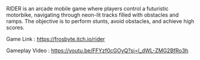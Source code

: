 RIDER is an arcade mobile game where players control a futuristic motorbike, navigating through neon-lit tracks filled with obstacles and ramps. The objective is to perform stunts, avoid obstacles, and achieve high scores.

Game Link : https://frosbyte.itch.io/rider

Gameplay Video : https://youtu.be/FFYzf0cGOyQ?si=l_dWL-ZMG2BfRo3h
